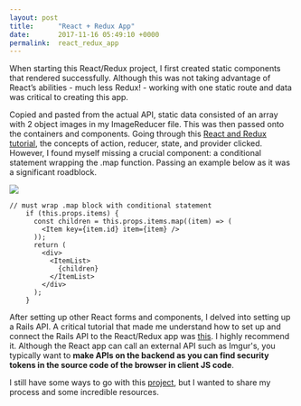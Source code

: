 ```yaml
---
layout: post
title:      "React + Redux App"
date:       2017-11-16 05:49:10 +0000
permalink:  react_redux_app
---
```



When starting this React/Redux project, I first created static components that rendered successfully. Although this was not taking advantage of React’s abilities - much less Redux! - working with one static route and data was critical to creating this app.

Copied and pasted from the actual API, static data consisted of an array with 2 object images in my ImageReducer file. This was then passed onto the containers and components. Going through this [React and Redux tutorial](http://www.youtube.com/playlist?list=PL6gx4Cwl9DGBbSLZjvleMwldX8jGgXV6a), the concepts of action, reducer, state, and provider clicked. However, I found myself missing a crucial component: a conditional statement wrapping the .map function. Passing an example below as it was a significant roadblock. 

![](https://i.imgur.com/uOijBNf.jpg)

```
// must wrap .map block with conditional statement
    if (this.props.items) {
      const children = this.props.items.map((item) => (
        <Item key={item.id} item={item} />
      ));
      return (
        <div>
          <ItemList>
            {children}
          </ItemList>
        </div>
      );
    }
```

After setting up other React forms and components, I delved into setting up a Rails API. A critical tutorial that made me understand how to set up and connect the Rails API to the React/Redux app was [this](http://learnetto.com/tutorials/rails-5-api-and-react-js-tutorial-how-to-make-an-idea-board-app). I highly recommend it. Although the React app can call an external API such as Imgur's, you typically want to **make APIs on the backend as you can find security tokens in the source code of the browser in client JS code**. 

I still have some ways to go with this [project](http://github.com/IsabelVazquez/React-Redux), but I wanted to share my process and some incredible resources. 
